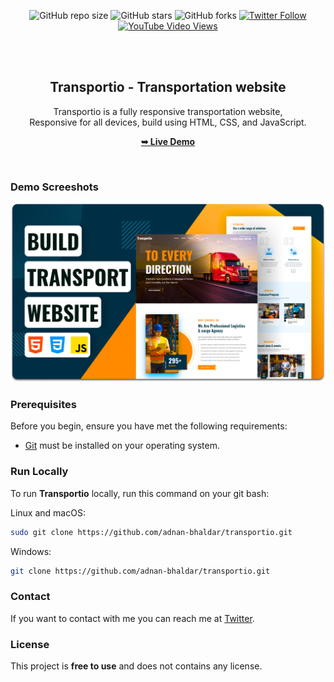 <div align="center">
  
  ![GitHub repo size](https://img.shields.io/github/repo-size/adnan-bhaldar/transportio)
  ![GitHub stars](https://img.shields.io/github/stars/adnan-bhaldar/transportio?style=social)
  ![GitHub forks](https://img.shields.io/github/forks/adnan-bhaldar/transportio?style=social)
[![Twitter Follow](https://img.shields.io/twitter/follow/Adnan__Bhaldar?style=social)](https://twitter.com/intent/follow?screen_name=Adnan__Bhaldar)
  [![YouTube Video Views](https://img.shields.io/youtube/views/55n9hx6QmVA?style=social)](https://youtu.be/55n9hx6QmVA)

  <br />
  <br />

  <h2 align="center">Transportio - Transportation website</h2>

  Transportio is a fully responsive transportation website, <br />Responsive for all devices, build using HTML, CSS, and JavaScript.

  <a href="https://adnan-bhaldar.github.io/transportio/"><strong>➥ Live Demo</strong></a>

</div>

<br />

### Demo Screeshots

![Transportio Desktop Demo](./readme-images/desktop.png "Desktop Demo")

### Prerequisites

Before you begin, ensure you have met the following requirements:

* [Git](https://git-scm.com/downloads "Download Git") must be installed on your operating system.

### Run Locally

To run **Transportio** locally, run this command on your git bash:

Linux and macOS:

```bash
sudo git clone https://github.com/adnan-bhaldar/transportio.git
```

Windows:

```bash
git clone https://github.com/adnan-bhaldar/transportio.git
```

### Contact

If you want to contact with me you can reach me at [Twitter](https://www.twitter.com/Adnan__Bhaldarr).

### License

This project is **free to use** and does not contains any license.
